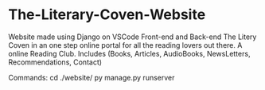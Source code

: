 # The-Literary-Coven-Website
Website made using Django on VSCode Front-end and Back-end
The Litery Coven in an one step online portal for all the reading lovers out there. A online Reading Club. Includes (Books, Articles, AudioBooks, NewsLetters, Recommendations, Contact)

Commands:
cd ./website/
py manage.py runserver
